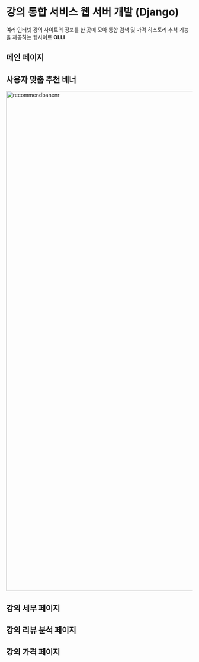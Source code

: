 # 강의 통합 서비스 웹 서버 개발 (Django)
여러 인터넷 강의 사이트의 정보를 한 곳에 모아 통합 검색 및 가격 히스토리 추척 기능을 제공하는 웹사이트 **OLLI**  

## 메인 페이지

## 사용자 맞춤 추천 베너
<img width="1350" alt="recommendbanenr" src="https://github.com/user-attachments/assets/1b9de65b-69de-41ad-b4d0-0ed5c5a1328d">

## 강의 세부 페이지

## 강의 리뷰 분석 페이지

## 강의 가격 페이지





